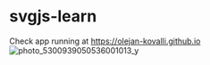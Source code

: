 # svgjs-learn
Check app running at https://olejan-kovalli.github.io
![photo_5300939050536001013_y](https://github.com/user-attachments/assets/0c5b974e-c1ff-4c61-a934-8dd2f3d7ac9c)
